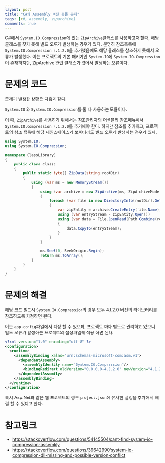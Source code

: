 ```yaml
---
layout: post
title: "C#의 Assembly 버전 충돌 문제"
tags: [c#, assembly, ziparchive]
comments: true
---
```


C#에서 ```System.IO.Compression```에 있는 ```ZipArchive```클래스를 사용하고자 할때, 해당 클래스를 찾지 못해 빌드 오류가 발생하는 경우가 있다. 분명히 참조목록에 ```System.IO.Compression 4.1.2.0```을 추가했음에도 해당 클래스를 참조하지 못해서 오류가 발생했다. 이는 프로젝트의 기본 패키지인 ```System.IO```에 ```System.IO.Compression```이 존재하지만, ZipArchive 관련 클래스가 없어서 발생하는 오류이다.

# 문제의 코드

문제가 발생한 상황은 다음과 같다.

```System.IO``` 와 ```System.IO.Compression```를 둘 다 사용하는 모듈이다.

이 때, ```ZipArchive```를 사용하기 위해서는 참조관리자의 어셈블리 참조메뉴에서 ```System.IO.Compression 4.1.2.0```를 추가해야 한다. 하지만 참조를 추가하고, 프로젝트의 참조 목록에 해당 네임스페이스가 보이더라도 빌드 오류가 발생하는 경우가 있다.

```csharp
using System.IO;
using System.IO.Compression;

namespace ClassLibrary1
{
    public class Class1
    {
        public static byte[] ZipData(string rootDir)
        {
            using (var ms = new MemoryStream())
            {
                using (var archive = new ZipArchive(ms, ZipArchiveMode.Create, true))
                {
                    foreach (var file in new DirectoryInfo(rootDir).GetFiles())
                    {
                        var zipEntity = archive.CreateEntry(file.Name);
                        using (var entryStream = zipEntity.Open())
                        using (var data = File.OpenRead(Path.Combine(rootDir, file.Name)))
                        {
                            data.CopyTo(entryStream);
                        }
                    }
                }

                ms.Seek(0, SeekOrigin.Begin);
                return ms.ToArray();
            }
        }
    }
}
```


# 문제의 해결

해당 코드 빌드시 ```System.IO.Compression```의 경우 모두 4.1.2.0 버전의 라이브러리를 참조하도록 지정하면 된다.

이는 ```app.config```파일에서 지정 할 수 있으며, 프로젝트 마다 별도로 관리하고 있으니 빌드 오류가 발생하는 프로젝트의 설정파일에 적용 하면 된다.

```xml
<?xml version="1.0" encoding="utf-8" ?>
<configuration>
  <runtime>
    <assemblyBinding xmlns="urn:schemas-microsoft-com:asm.v1">
      <dependentAssembly>
        <assemblyIdentity name="System.IO.Compression"/>
        <bindingRedirect oldVersion="0.0.0.0-4.1.2.0" newVersion="4.1.2.0" />
      </dependentAssembly>
    </assemblyBinding>
  </runtime>
</configuration>
```

혹시 Asp.Net과 같은 웹 프로젝트의 경우 ```project.json```에 유사한 설정을 추가해서 해결 할 수 있다고 한다.

# 참고링크

* https://stackoverflow.com/questions/54145504/cant-find-system-io-compression-assembly
* https://stackoverflow.com/questions/39642990/system-io-compression-dll-missing-and-possible-version-conflict

